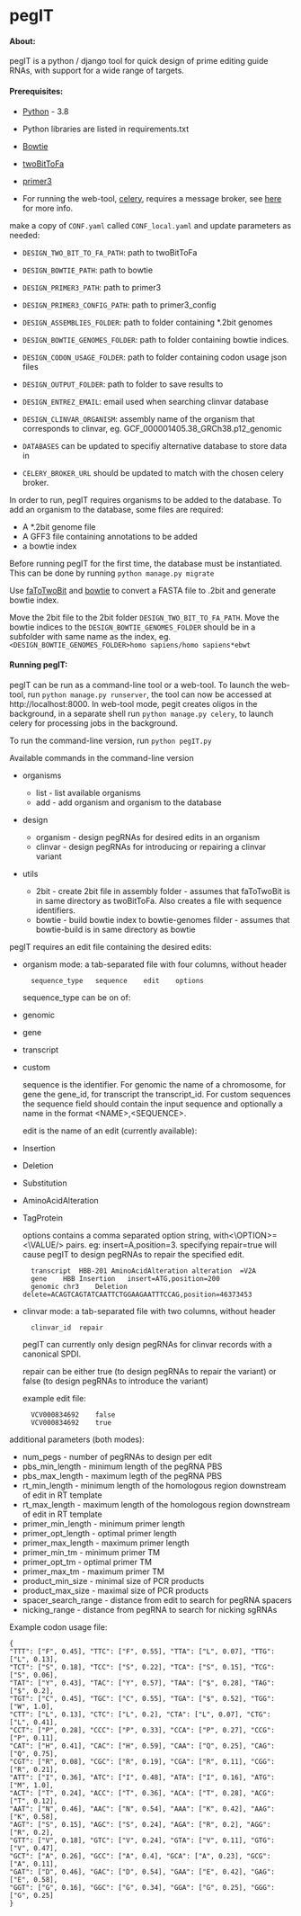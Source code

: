 # pegIT

#### About:
pegIT is a python / django tool for quick design of prime editing guide RNAs,
with support for a wide range of targets.

#### Prerequisites:
- [Python](https://www.python.org/download/) - 3.8
- Python libraries are listed in requirements.txt


- [Bowtie](http://bowtie-bio.sourceforge.net/index.shtml "Bowtie")
- [twoBitToFa](http://hgdownload.soe.ucsc.edu/admin/exe/ "twoBitToFa")
- [primer3](http://primer3.sourceforge.net "primer3")

- For running the web-tool, [celery](https://docs.celeryproject.org), requires a message broker, see [here](https://docs.celeryproject.org/en/stable/getting-started/first-steps-with-celery.html#first-steps) for more info.

make a copy of `CONF.yaml` called `CONF_local.yaml` and update parameters as needed:
- `DESIGN_TWO_BIT_TO_FA_PATH`: path to twoBitToFa
- `DESIGN_BOWTIE_PATH`: path to bowtie
- `DESIGN_PRIMER3_PATH`: path to primer3
- `DESIGN_PRIMER3_CONFIG_PATH`: path to primer3_config
- `DESIGN_ASSEMBLIES_FOLDER`: path to folder containing *.2bit genomes
- `DESIGN_BOWTIE_GENOMES_FOLDER`: path to folder containing bowtie indices. 
- `DESIGN_CODON_USAGE_FOLDER`: path to folder containing codon usage json files
- `DESIGN_OUTPUT_FOLDER`: path to folder to save results to
- `DESIGN_ENTREZ_EMAIL`: email used when searching clinvar database
- `DESIGN_CLINVAR_ORGANISM`: assembly name of the organism that corresponds to clinvar, eg. GCF_000001405.38_GRCh38.p12_genomic

- `DATABASES` can be updated to specifiy alternative database to store data in
- `CELERY_BROKER_URL` should be updated to match with the chosen celery broker.

In order to run, pegIT requires organisms to be added to the database. To add an organism to the database, some files are required:
- A *.2bit genome file
- A GFF3 file containing annotations to be added
- a bowtie index

Before running pegIT for the first time, the database must be instantiated. This can be done by running `python manage.py migrate`

Use [faToTwoBit](http://hgdownload.soe.ucsc.edu/admin/exe/ "faToTwoBit") and [bowtie](http://bowtie-bio.sourceforge.net/manual.shtml#the-bowtie-build-indexer) to convert a FASTA file to .2bit and generate bowtie index.

Move the 2bit file to the 2bit folder `DESIGN_TWO_BIT_TO_FA_PATH`. Move the bowtie indices to the `DESIGN_BOWTIE_GENOMES_FOLDER` should be in a subfolder with same name as the index, eg. `<DESIGN_BOWTIE_GENOMES_FOLDER>homo sapiens/homo sapiens*ebwt`

#### Running pegIT:

pegIT can be run as a command-line tool or a web-tool. To launch the web-tool, run `python manage.py runserver`, the tool can now be accessed at http://localhost:8000. In web-tool mode, pegit creates oligos in the background, in a separate shell run `python manage.py celery`, to launch celery for processing jobs in the background.


To run the command-line version, run `python pegIT.py`

Available commands in the command-line version
- organisms
    * list - list available organisms
    * add - add organism and organism to the database
    
- design
    * organism - design pegRNAs for desired edits in an organism
    * clinvar - design pegRNAs for introducing or repairing a clinvar variant
    
- utils
    * 2bit - create 2bit file in assembly folder - assumes that faToTwoBit is in same directory as twoBitToFa. Also creates a file with sequence identifiers.
    * bowtie - build bowtie index to bowtie-genomes filder - assumes that bowtie-build is in same directory as bowtie

pegIT requires an edit file containing the desired edits:
- organism mode: a tab-separated file with four columns, without header

        sequence_type	sequence	edit	options
    sequence_type can be on of:
- genomic
- gene
- transcript
- custom

    sequence is the identifier. For genomic the name of a chromosome, for gene the gene_id, for transcript the transcript_id. For custom sequences the sequence field should contain the input sequence and optionally a name in the format \<NAME\>,\<SEQUENCE\>.

    edit is the name of an edit (currently available):
- Insertion
- Deletion
- Substitution
- AminoAcidAlteration
- TagProtein

    options contains a comma separated option string, with<\OPTION\>=<\VALUE/> pairs. eg: insert=A,position=3. specifying repair=true will cause pegIT to design pegRNAs to repair the specified edit.
    
        transcript	HBB-201	AminoAcidAlteration	alteration  =V2A
        gene	HBB	Insertion	insert=ATG,position=200
        genomic	chr3	Deletion	delete=ACAGTCAGTATCAATTCTGGAAGAATTTCCAG,position=46373453

- clinvar mode: a tab-separated file with two columns, without header

        clinvar_id	repair
    
    pegIT can currently only design pegRNAs for clinvar records with a canonical SPDI.
    
    repair can be either true (to design pegRNAs to repair the variant) or false (to design pegRNAs to introduce the variant)
    
    example edit file:
        
        VCV000834692	false
        VCV000834692	true
        
additional parameters (both modes):
- num_pegs - number of pegRNAs to design per edit
- pbs_min_length - minimum length of the pegRNA PBS
- pbs_max_length - maximum legth of the pegRNA PBS
- rt_min_length - minimum length of the homologous region downstream of edit in RT template
- rt_max_length - maximum length of the homologous region downstream of edit in RT template
- primer_min_length - minimum primer length
- primer_opt_length - optimal primer length
- primer_max_length - maximum primer length
- primer_min_tm - minimum primer TM
- primer_opt_tm - optimal primer TM
- primer_max_tm - maximum primer TM
- product_min_size - minimal size of PCR products
- product_max_size - maximal size of PCR products
- spacer_search_range - distance from edit to search for pegRNA spacers
- nicking_range - distance from pegRNA to search for nicking sgRNAs

Example codon usage file:
    
    {
    "TTT": ["F", 0.45], "TTC": ["F", 0.55], "TTA": ["L", 0.07], "TTG": ["L", 0.13],
    "TCT": ["S", 0.18], "TCC": ["S", 0.22], "TCA": ["S", 0.15], "TCG": ["S", 0.06],
    "TAT": ["Y", 0.43], "TAC": ["Y", 0.57], "TAA": ["$", 0.28], "TAG": ["$", 0.2],
    "TGT": ["C", 0.45], "TGC": ["C", 0.55], "TGA": ["$", 0.52], "TGG": ["W", 1.0],
    "CTT": ["L", 0.13], "CTC": ["L", 0.2], "CTA": ["L", 0.07], "CTG": ["L", 0.41],
    "CCT": ["P", 0.28], "CCC": ["P", 0.33], "CCA": ["P", 0.27], "CCG": ["P", 0.11],
    "CAT": ["H", 0.41], "CAC": ["H", 0.59], "CAA": ["Q", 0.25], "CAG": ["Q", 0.75],
    "CGT": ["R", 0.08], "CGC": ["R", 0.19], "CGA": ["R", 0.11], "CGG": ["R", 0.21],
    "ATT": ["I", 0.36], "ATC": ["I", 0.48], "ATA": ["I", 0.16], "ATG": ["M", 1.0],
    "ACT": ["T", 0.24], "ACC": ["T", 0.36], "ACA": ["T", 0.28], "ACG": ["T", 0.12],
    "AAT": ["N", 0.46], "AAC": ["N", 0.54], "AAA": ["K", 0.42], "AAG": ["K", 0.58],
    "AGT": ["S", 0.15], "AGC": ["S", 0.24], "AGA": ["R", 0.2], "AGG": ["R", 0.2],
    "GTT": ["V", 0.18], "GTC": ["V", 0.24], "GTA": ["V", 0.11], "GTG": ["V", 0.47],
    "GCT": ["A", 0.26], "GCC": ["A", 0.4], "GCA": ["A", 0.23], "GCG": ["A", 0.11],
    "GAT": ["D", 0.46], "GAC": ["D", 0.54], "GAA": ["E", 0.42], "GAG": ["E", 0.58],
    "GGT": ["G", 0.16], "GGC": ["G", 0.34], "GGA": ["G", 0.25], "GGG": ["G", 0.25]
    }
